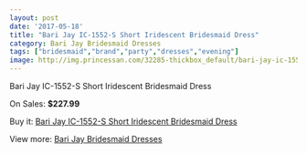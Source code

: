 ```yaml
---
layout: post
date: '2017-05-18'
title: "Bari Jay IC-1552-S Short Iridescent Bridesmaid Dress"
category: Bari Jay Bridesmaid Dresses
tags: ["bridesmaid","brand","party","dresses","evening"]
image: http://img.princessan.com/32285-thickbox_default/bari-jay-ic-1552-s-short-iridescent-bridesmaid-dress.jpg
---
```

Bari Jay IC-1552-S Short Iridescent Bridesmaid Dress

On Sales: **$227.99**
<a href="https://www.princessan.com/en/14805-bari-jay-ic-1552-s-short-iridescent-bridesmaid-dress.html"><amp-img layout="responsive" width="600" height="600" src="//img.princessan.com/32285-thickbox_default/bari-jay-ic-1552-s-short-iridescent-bridesmaid-dress.jpg" alt="Bari Jay IC-1552-S Short Iridescent Bridesmaid Dress 0" /></a>

Buy it: [Bari Jay IC-1552-S Short Iridescent Bridesmaid Dress](https://www.princessan.com/en/14805-bari-jay-ic-1552-s-short-iridescent-bridesmaid-dress.html "Bari Jay IC-1552-S Short Iridescent Bridesmaid Dress")

View more: [Bari Jay Bridesmaid Dresses](https://www.princessan.com/en/109- "Bari Jay Bridesmaid Dresses")